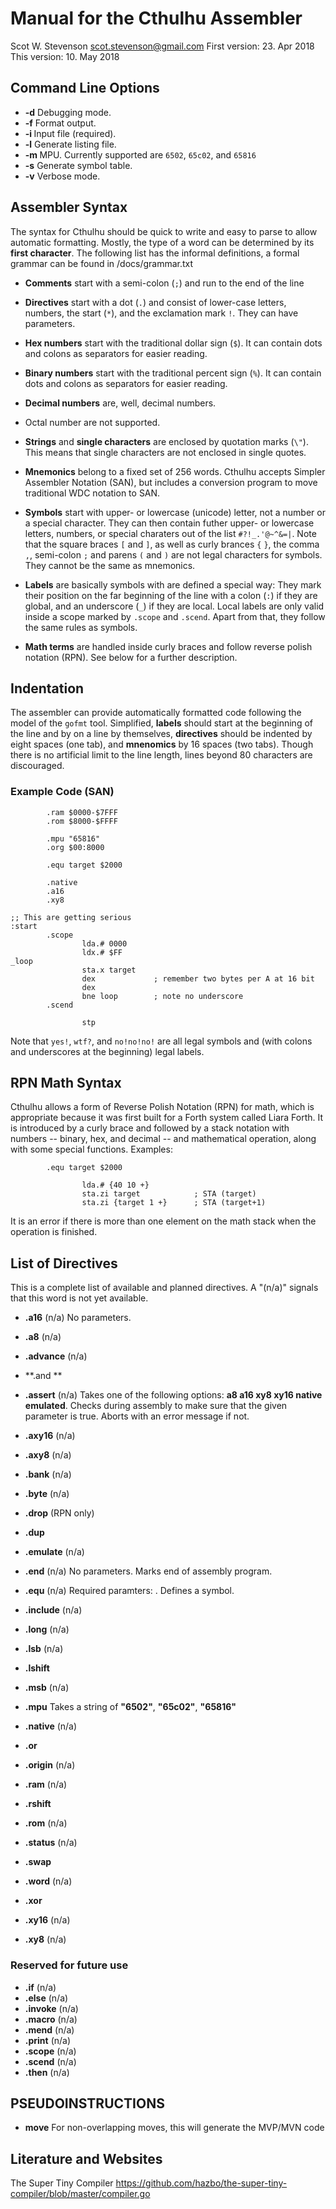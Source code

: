 # Manual for the Cthulhu Assembler
Scot W. Stevenson <scot.stevenson@gmail.com>
First version: 23. Apr 2018
This version: 10. May 2018



## Command Line Options

- **-d** Debugging mode.
- **-f** Format output. 
- **-i <FILE>** Input file (required).
- **-l** Generate listing file.
- **-m <STRING>** MPU. Currently supported are `6502`, `65c02`, and `65816`
- **-s** Generate symbol table.
- **-v** Verbose mode. 


## Assembler Syntax

The syntax for Cthulhu should be quick to write and easy to parse to allow
automatic formatting. Mostly, the type of a word can be determined by its 
**first character**. The following list has the informal definitions, a formal
grammar can be found in /docs/grammar.txt

- **Comments** start with a semi-colon (`;`) and run to the end of the line

- **Directives** start with a dot (`.`) and consist of lower-case letters,
  numbers, the start (`*`), and the exclamation mark `!`. They can have
  parameters. 

- **Hex numbers** start with the traditional dollar sign (`$`). It can contain
  dots and colons as separators for easier reading.

- **Binary numbers** start with the traditional percent sign (`%`). It can contain
  dots and colons as separators for easier reading.

- **Decimal numbers** are, well, decimal numbers.

- Octal number are not supported. 

- **Strings** and **single characters** are enclosed by quotation marks (`\"`).
  This means that single characters are not enclosed in single quotes.

- **Mnemonics** belong to a fixed set of 256 words. Cthulhu accepts
  Simpler Assembler Notation (SAN), but includes a conversion program to move
  traditional WDC notation to SAN. 

- **Symbols** start with upper- or lowercase (unicode) letter, not a number or a
  special character. They can then contain futher upper- or lowercase letters,
  numbers, or special charaters out of the list `#?!_.'@~^&=|`. Note that
  the square braces `[` and `]`, as well as curly brances `{` `}`, the comma
  `,`, semi-colon `;` and parens `(` and `)` are not legal characters for
  symbols.  They cannot be the same as mnemonics.

- **Labels** are basically symbols with are defined a special way: They mark
  their position on the far beginning of the line with a colon (`:`) if they
  are global, and an underscore (`_`) if they are local. Local labels are only
  valid inside a scope marked by  `.scope` and `.scend`. Apart from that, they
  follow the same rules as symbols.

- **Math terms** are handled inside curly braces and follow reverse polish
  notation (RPN). See below for a further description.


## Indentation

The assembler can provide automatically formatted code following the model of
the `gofmt` tool. Simplified, **labels** should start at the beginning of the
line and by on a line by themselves, **directives** should be indented by eight
spaces (one tab), and **mnenomics** by 16 spaces (two tabs). Though there is no
artificial limit to the line length, lines beyond 80 characters are discouraged.

### Example Code (SAN)

```
        .ram $0000-$7FFF
        .rom $8000-$FFFF

        .mpu "65816"
        .org $00:8000

        .equ target $2000

        .native
        .a16
        .xy8

;; This are getting serious
:start
        .scope
                lda.# 0000
                ldx.# $FF
_loop
                sta.x target
                dex             ; remember two bytes per A at 16 bit
                dex
                bne loop        ; note no underscore
        .scend

                stp
```

Note that `yes!`, `wtf?`, and `no!no!no!` are all legal symbols and (with colons
and underscores at the beginning) legal labels. 


## RPN Math Syntax

Cthulhu allows a form of Reverse Polish Notation (RPN) for math, which is
appropriate because it was first built for a Forth system called Liara Forth. It
is introduced by a curly brace and followed by a stack notation with numbers --
binary, hex, and decimal -- and mathematical operation, along with some special
functions. Examples:

```
        .equ target $2000

                lda.# {40 10 +}
                sta.zi target            ; STA (target)
                sta.zi {target 1 +}      ; STA (target+1)
```

It is an error if there is more than one element on the math stack when the
operation is finished. 



## List of Directives

This is a complete list of available and planned directives. A "(n/a)" signals
that this word is not yet available.

- **.a16** (n/a) No parameters.

- **.a8** (n/a)
- **.advance** (n/a) 
- **.and **
- **.assert** (n/a) Takes one of the following options: **a8 a16 xy8 xy16 native emulated**. Checks during
  assembly to make sure that the given parameter is true. Aborts with an error
  message if not. 

- **.axy16** (n/a) 
- **.axy8** (n/a) 
- **.bank** (n/a) 
- **.byte** (n/a) 
- **.drop** (RPN only)
- **.dup**
- **.emulate** (n/a) 

- **.end** (n/a) No parameters. Marks end of assembly program.

- **.equ** (n/a) Required paramters: **<SYMBOL> <NUMBER>**. Defines a symbol.

- **.include** (n/a) 
- **.long** (n/a) 
- **.lsb** (n/a) 
- **.lshift**
- **.msb** (n/a) 

- **.mpu** Takes a string of **"6502"**, **"65c02"**, **"65816"**

- **.native** (n/a) 

- **.or**
- **.origin** (n/a) 
- **.ram** (n/a) 
- **.rshift**
- **.rom** (n/a) 
- **.status** (n/a) 
- **.swap**
- **.word** (n/a) 
- **.xor**
- **.xy16** (n/a) 
- **.xy8** (n/a) 

### Reserved for future use

- **.if** (n/a) 
- **.else** (n/a) 
- **.invoke** (n/a) 
- **.macro** (n/a) 
- **.mend** (n/a) 
- **.print** (n/a) 
- **.scope** (n/a) 
- **.scend** (n/a) 
- **.then** (n/a) 

## PSEUDOINSTRUCTIONS

- **move** <NUMBER> <SOURCE> <DESTINATION> For non-overlapping moves, this
  will generate the MVP/MVN code

## Literature and Websites

The Super Tiny Compiler
https://github.com/hazbo/the-super-tiny-compiler/blob/master/compiler.go


